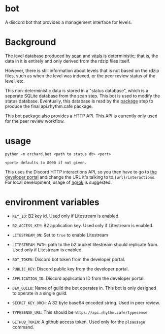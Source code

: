 # bot

A discord bot that provides a management interface for levels.

# Background

The level database produced by [scan](../scan/README.md) and [vitals](../vitals/README.md) is
deterministic; that is, the data in it is entirely and only derived from the rdzip files itself.

However, there is still information about levels that is not based on the rdzip files, such as
when the level was indexed, or the peer review status of the level, etc.

This non-deterministic data is stored in a "status database", which is a seperate SQLite database
from the scan step. This bot is used to modify the status database. Eventually, this database is
read by the [package](../scan/README.md) step to produce the final api.rhythm.cafe package.

This bot package also provides a HTTP API. This API is currently only used for the peer review
workflow.

# usage

`python -m orchard.bot <path to status db> <port>`

`<port> defaults to 8000 if not given.`

This uses the Discord HTTP interactions API, so you then have to go to [the developer portal](https://discord.com/developers/applications)
and change the URL it's talking to to `{url}/interactions`. For local development, usage of
[ngrok](https://ngrok.com/) is suggested.

# environment variables


- `KEY_ID`: B2 key id. Used only if Litestream is enabled.
- `B2_ACCESS_KEY`: B2 application key. Used only if Litestream is enabled.
- `LITESTREAM_ON`: Set to `true` to enable Litestream
- `LITESTREAM_PATH`: path to the b2 bucket litestream should replicate from. Used only if Litestream is enabled.
- `BOT_TOKEN`: Discord bot token from the developer portal.
- `PUBLIC_KEY`: Discord public key from the developer portal.
- `APPLICATION_ID`: Discord application ID from the developer portal.
- `DEV_GUILD`: Name of guild the bot operates in. This bot is only designed to operate in a single guild.

- `SECRET_KEY_ORCH`: A 32 byte base64 encoded string. Used in peer review.
- `TYPESENSE_URL`: This should be `https://api.rhythm.cafe/typesense`

- `GITHUB_TOKEN`: A github access token. Used only for the `plsausage` command.

